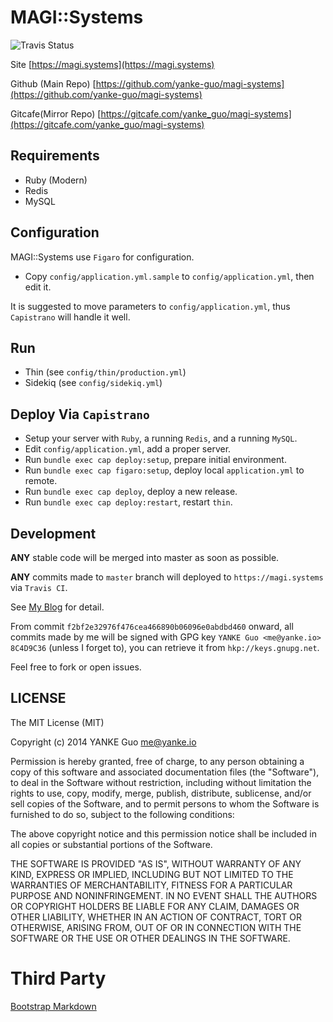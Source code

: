 # MAGI::Systems

![Travis Status](https://travis-ci.org/yanke-guo/magi-systems.svg?branch=master)

Site    [https://magi.systems](https://magi.systems)

Github (Main Repo)  [https://github.com/yanke-guo/magi-systems](https://github.com/yanke-guo/magi-systems)

Gitcafe(Mirror Repo) [https://gitcafe.com/yanke_guo/magi-systems](https://gitcafe.com/yanke_guo/magi-systems)

## Requirements

-  Ruby (Modern)
-  Redis
-  MySQL

## Configuration

MAGI::Systems use `Figaro` for configuration.

-  Copy `config/application.yml.sample` to `config/application.yml`, then edit it.

It is suggested to move parameters to `config/application.yml`, thus `Capistrano` will handle it well.

## Run

-  Thin     (see `config/thin/production.yml`)
-  Sidekiq  (see `config/sidekiq.yml`)

## Deploy Via `Capistrano`

-  Setup your server with `Ruby`, a running `Redis`, and a running `MySQL`.
-  Edit `config/application.yml`, add a proper server.
-  Run  `bundle exec cap deploy:setup`, prepare initial environment.
-  Run  `bundle exec cap figaro:setup`, deploy local `application.yml` to remote.
-  Run  `bundle exec cap deploy`, deploy a new release.
-  Run  `bundle exec cap deploy:restart`, restart `thin`.

## Development

**ANY** stable code will be merged into master as soon as possible.

**ANY** commits made to `master` branch will deployed to `https://magi.systems` via `Travis CI`.

See [My Blog](http://blog.yanke.io/2014/11/30/Deploy-Production-Server-Using-Travis-CI-Figaro-and-Capistrano.html) for detail.

From commit `f2bf2e32976f476cea466890b06096e0abdbd460` onward, all commits made by me will be signed with GPG key `YANKE Guo <me@yanke.io> 8C4D9C36` (unless I forget to), you can retrieve it from `hkp://keys.gnupg.net`.

Feel free to fork or open issues.

## LICENSE

The MIT License (MIT)

Copyright (c) 2014 YANKE Guo <me@yanke.io>

Permission is hereby granted, free of charge, to any person obtaining a copy
of this software and associated documentation files (the "Software"), to deal
in the Software without restriction, including without limitation the rights
to use, copy, modify, merge, publish, distribute, sublicense, and/or sell
copies of the Software, and to permit persons to whom the Software is
furnished to do so, subject to the following conditions:

The above copyright notice and this permission notice shall be included in
all copies or substantial portions of the Software.

THE SOFTWARE IS PROVIDED "AS IS", WITHOUT WARRANTY OF ANY KIND, EXPRESS OR
IMPLIED, INCLUDING BUT NOT LIMITED TO THE WARRANTIES OF MERCHANTABILITY,
FITNESS FOR A PARTICULAR PURPOSE AND NONINFRINGEMENT. IN NO EVENT SHALL THE
AUTHORS OR COPYRIGHT HOLDERS BE LIABLE FOR ANY CLAIM, DAMAGES OR OTHER
LIABILITY, WHETHER IN AN ACTION OF CONTRACT, TORT OR OTHERWISE, ARISING FROM,
OUT OF OR IN CONNECTION WITH THE SOFTWARE OR THE USE OR OTHER DEALINGS IN
THE SOFTWARE.

# Third Party

[Bootstrap Markdown](http://toopay.github.io/bootstrap-markdown/)

